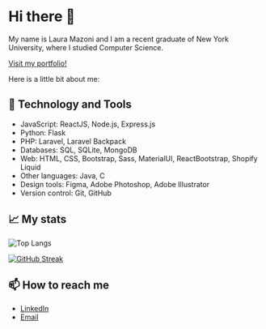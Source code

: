 # Hi there 👋

My name is Laura Mazoni and I am a recent graduate of New York University, where I studied Computer Science.

[Visit my portfolio!](http://lauramazoni.com)

Here is a little bit about me:

## 🔧 Technology and Tools

- JavaScript: ReactJS, Node.js, Express.js
- Python: Flask
- PHP: Laravel, Laravel Backpack
- Databases: SQL, SQLite, MongoDB
- Web: HTML, CSS, Bootstrap, Sass, MaterialUI, ReactBootstrap, Shopify Liquid
- Other languages: Java, C
- Design tools: Figma, Adobe Photoshop, Adobe Illustrator
- Version control: Git, GitHub

## 📈 My stats

![Top Langs](https://github-readme-stats.vercel.app/api/top-langs/?username=qlaueen&theme=midnight-purple)

[![GitHub Streak](https://streak-stats.demolab.com/?user=qlaueen)](https://git.io/streak-stats)

## 📫 How to reach me

- [LinkedIn](https://www.linkedin.com/in/lauramazoni/)
- [Email](mailto:qlaueen@gmail.com)
